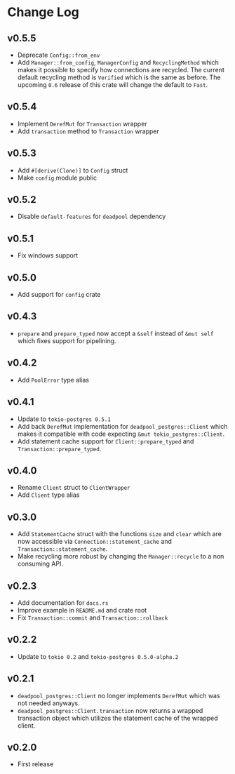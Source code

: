 # Change Log

## v0.5.5

* Deprecate `Config::from_env`
* Add `Manager::from_config`, `ManagerConfig` and `RecyclingMethod` which
  makes it possible to specify how connections are recycled. The current
  default recycling method is `Verified` which is the same as before. The
  upcoming `0.6` release of this crate will change the default to `Fast`.

## v0.5.4

* Implement `DerefMut` for `Transaction` wrapper
* Add `transaction` method to `Transaction` wrapper

## v0.5.3

* Add `#[derive(Clone)]` to `Config` struct
* Make `config` module public

## v0.5.2

* Disable `default-features` for `deadpool` dependency

## v0.5.1

* Fix windows support

## v0.5.0

* Add support for `config` crate

## v0.4.3

* `prepare` and `prepare_typed` now accept a `&self` instead of `&mut self`
  which fixes support for pipelining.

## v0.4.2

* Add `PoolError` type alias

## v0.4.1

* Update to `tokio-postgres 0.5.1`
* Add back `DerefMut` implementation for `deadpool_postgres::Client` which
  makes it compatible with code expecting `&mut tokio_postgres::Client`.
* Add statement cache support for `Client::prepare_typed` and
  `Transaction::prepare_typed`.

## v0.4.0

* Rename `Client` struct to `ClientWrapper`
* Add `Client` type alias

## v0.3.0

* Add `StatementCache` struct with the functions `size` and `clear` which
  are now accessible via `Connection::statement_cache` and
  `Transaction::statement_cache`.
* Make recycling more robust by changing the `Manager::recycle` to a non
  consuming API.

## v0.2.3

* Add documentation for `docs.rs`
* Improve example in `README.md` and crate root
* Fix `Transaction::commit` and `Transaction::rollback`

## v0.2.2

* Update to `tokio 0.2` and `tokio-postgres 0.5.0-alpha.2`

## v0.2.1

* `deadpool_postgres::Client` no longer implements `DerefMut` which was not
    needed anyways.
* `deadpool_postgres::Client.transaction` now returns a wrapped transaction
    object which utilizes the statement cache of the wrapped client.

## v0.2.0

* First release
